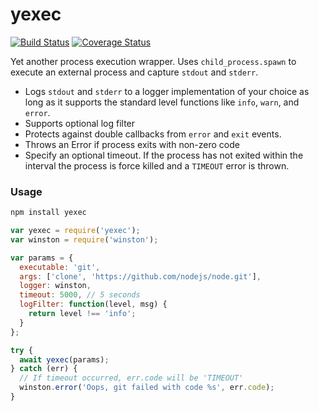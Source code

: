 # yexec

[![Build Status](https://travis-ci.org/dvonlehman/node-yexec.svg?branch=master)](https://travis-ci.org/dvonlehman/node-yexec)
[![Coverage Status](https://coveralls.io/repos/github/dvonlehman/node-yexec/badge.svg?branch=master)](https://coveralls.io/github/dvonlehman/node-yexec?branch=master)

Yet another process execution wrapper. Uses `child_process.spawn` to execute an external process and capture `stdout` and `stderr`.

- Logs `stdout` and `stderr` to a logger implementation of your choice as long as it supports the standard level functions like `info`, `warn`, and `error`.
- Supports optional log filter
- Protects against double callbacks from `error` and `exit` events.
- Throws an Error if process exits with non-zero code
- Specify an optional timeout. If the process has not exited within the interval the process is force killed and a `TIMEOUT` error is thrown.

### Usage

```sh
npm install yexec
```

```js
var yexec = require('yexec');
var winston = require('winston');

var params = {
  executable: 'git',
  args: ['clone', 'https://github.com/nodejs/node.git'],
  logger: winston,
  timeout: 5000, // 5 seconds
  logFilter: function(level, msg) {
    return level !== 'info';
  }
};

try {
  await yexec(params);
} catch (err) {
  // If timeout occurred, err.code will be 'TIMEOUT'
  winston.error('Oops, git failed with code %s', err.code);
}
```
